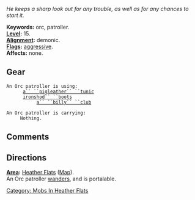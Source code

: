 *He keeps a sharp look out for any trouble, as well as for any chances
to start it.*

**Keywords:** orc, patroller.  
**[Level](Level.md "wikilink"):** 15.  
**[Alignment](Alignment.md "wikilink"):** demonic.  
**[Flags](:Category:_Mob_Types.md "wikilink"):**
[aggressive](Aggressive_Mobs.md "wikilink").  
**Affects:** none.  

## Gear

`An Orc patroller is using:`  
<worn on body>`      `[`a`` ``pigleather`` ``tunic`](Pigleather_Tunic.md "wikilink")  
<worn on feet>`      `[`ironshod`` ``boots`](Ironshod_Boots.md "wikilink")  
<wielded>`           `[`a`` ``billy`` ``club`](Billy_Club.md "wikilink")

`An Orc patroller is carrying:`  
`     Nothing.`

## Comments

## Directions

**[Area](:Category:_Areas.md "wikilink"):** [Heather
Flats](:Category:_Heather_Flats.md "wikilink")
([Map](Heather_Flats_Map.md "wikilink")).  
An Orc patroller [wanders](Wandering_Mobs.md "wikilink"), and is
portalable.

[Category: Mobs In Heather
Flats](Category:_Mobs_In_Heather_Flats "wikilink")
